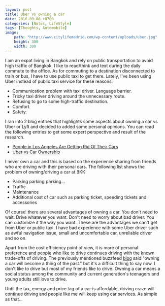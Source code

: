 ```yaml
---
layout: post
title: Uber vs owning a car
date: 2016-09-08 +0700
categories: [Notes, LifeStyle]    
tags: [Thoughts, Automobile]
image: 
    path: "http://www.citylifemadrid.com/wp-content/uploads/uber.jpg"
    height: 300
    width: 300
---
```


I am an expat living in Bangkok and rely on public transportation to avoid high traffic of Bangkok. I like to read/think and text during the daily commute to the office. As for commuting to a destination disconnected to train or bus, I have to use public taxi to get there. Lately, I've been using Uber instead of public taxi service for these reasons:

* Communication problem with taxi driver. Language barrier.
* Tricky taxi driver driving around the unnecessary route.
* Refusing to go to some high-traffic destination.
* Comfort.
* Safety.

I ran into 2 blog entries that highlights some aspects about owning a car vs Uber or Lyft and decided to added some personal opinions. You can read the following entries to get some expert perspective and result of the research.

* [People in Los Angeles Are Getting Rid Of Their Cars](https://t.co/Ob1XclTPxD)
* [Uber vs Car Ownership](http://blog.samaltman.com/uber-vs-car-ownership)

I never own a car and this is based on the experience sharing from friends who are driving with their personal cars. The following list shows the problem of owning/driving a car at BKK

* Parking parking parking...
* Traffic 
* Maintenance 
* Additional cost of car such as parking ticket, speeding tickets and accessories

Of course! there are several advantages of owning a car. You don't need to wait. Drive whatever you want. Don't need to worry about bad driver. You can customize it the way you want. These are the advantages we can't get from Uber or public taxi. I have bad experience with some Uber driver such as awful navigation issue, small and uncomfortable car, unreliable driver and so on.

Apart from the cost efficiency point of view, it is more of personal preference and people who like to drive continues driving with the known trade-offs of driving. The previously mentioned buzzfeed [blog](https://t.co/Ob1XclTPxD) said "owning a car will become a thing of the past." but it's a difficult thing to say now. I don't like to drive but most of my friends like to drive. Owning a car means a social status among the community and current generation's teenagers and young adults still love to drive. 

Until the tax, energy and price tag of a car is affordable, driving craze will continue driving and people like me will keep using car services. As simple as that...